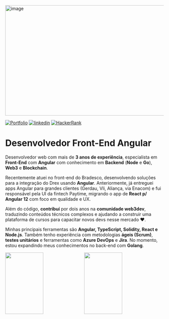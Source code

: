 <img width="1400" height="350" alt="image" src="https://github.com/user-attachments/assets/d8eceb28-503a-459a-bb8e-dc5cbfe54a61" />


[![Portfolio](https://img.shields.io/badge/Portfolio-%23000000.svg?style=for-the-badge&logo=firefox&logoColor=#FF7139)](https://dev-araujo.com.br/)
[![linkedin](https://img.shields.io/badge/LinkedIn-0077B5?style=for-the-badge&logo=linkedin&logoColor=white)](https://www.linkedin.com/in/araujocode/)
[![HackerRank](https://img.shields.io/badge/-Hackerrank⭐⭐⭐⭐-2EC866?style=for-the-badge&logo=HackerRank&logoColor=white)](https://www.hackerrank.com/araujo6_6)


# Desenvolvedor Front-End Angular

Desenvolvedor web com mais de **3 anos de experiência**, especialista em **Front-End** com **Angular** com conhecimento em **Backend** (**Node** e **Go**), **Web3** e **Blockchain**.

Recentemente atuei no front-end do Bradesco, desenvolvendo soluções para a integração do Drex usando **Angular**. Anteriormente, já entreguei apps Angular para grandes clientes (Gerdau, Vli, Aliança, via Enacom) e fui responsável pela UI da fintech Paytime, migrando o app de **React p/ Angular 12** com foco em qualidade e UX.

Além do código, **contribuí** por dois anos na **comunidade web3dev**, traduzindo conteúdos técnicos complexos e ajudando a construir uma plataforma de cursos para capacitar novos devs nesse mercado ❤️.

Minhas principais ferramentas são **Angular, TypeScript, Solidity, React e Node.js**. Também tenho experiência com metodologias **ágeis (Scrum)**, **testes unitários** e ferramentas como **Azure DevOps** e **Jira**. No momento, estou expandindo meus conhecimentos no back-end com **Golang**.



<span>  
 
<img width="49%" height="195px" src="https://github-readme-stats.vercel.app/api?username=dev-araujo&show_icons=true&theme=radical&count_private=true&rank_icon=github"/>

<img width="49%" height="195px" src="https://github-readme-stats.vercel.app/api/top-langs/?username=dev-araujo&layout=compact&hide=ruby,html,scss,css"/>

</span>
